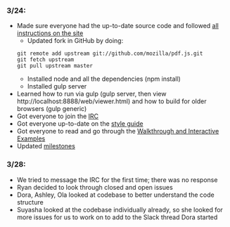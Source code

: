 ### 3/24: 

* Made sure everyone had the up-to-date source code and followed [all instructions on the site](https://github.com/mozilla/pdf.js/blob/master/README.md#getting-the-code)
  * Updated fork in GitHub by doing:
  ```
  git remote add upstream git://github.com/mozilla/pdf.js.git
  git fetch upstream
  git pull upstream master
  ```
  * Installed node and all the dependencies (npm install) 
  * Installed gulp server
* Learned how to run via gulp (gulp server, then view http://localhost:8888/web/viewer.html) and how to build for older browsers (gulp generic) 
* Got everyone to join the [IRC](https://client00.chat.mibbit.com/?server=irc.mozilla.org)
* Got everyone up-to-date on the [style guide](https://github.com/mozilla/pdf.js/wiki/Style-Guide)
* Got everyone to read and go through the [Walkthrough and Interactive Examples](http://mozilla.github.io/pdf.js/examples/index.html#interactive-examples)
* Updated [milestones](https://github.com/nyu-ossd-s18/pdf.jsplan/projects/1)

### 3/28:

* We tried to message the IRC for the first time; there was no response 
* Ryan decided to look through closed and open issues
* Dora, Ashley, Ola looked at codebase to better understand the code structure
* Suyasha looked at the codebase individually already, so she looked for more issues for us to work on to add to the Slack thread Dora started

